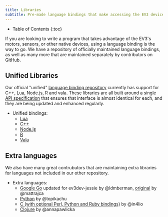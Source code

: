```yaml
---
title: Libraries
subtitle: Pre-made language bindings that make accessing the EV3 device drivers easy
---
```


* Table of Contents
{:toc}

If you are looking to write a program that takes advantage of the EV3's motors, sensors, or other native devices,
using a language binding is the way to go.
We have a repository of officially maintained language bindings, as well as many more that are maintained separately by contributors on GitHub.

## Unified Libraries

Our official "unified" [language binding repository](http://github.com/ev3dev/ev3dev-lang)
currently has support for C++, Lua, Node.js, R and vala.
These libraries are all built around a single
[API specification](https://github.com/ev3dev/ev3dev-lang/blob/develop/wrapper-specification.md)
that ensures that interface is almost identical for each, and they are being updated and
enhanced regularly.

* Unified bindings:
    * [Lua](https://github.com/ev3dev/ev3dev-lang/tree/develop/lua)
    * [C++](https://github.com/ev3dev/ev3dev-lang/tree/develop/cpp)
    * [Node.js](https://github.com/ev3dev/ev3dev-lang/tree/develop/js)
    * [R](https://github.com/ev3dev/ev3dev-lang/tree/develop/R)
    * [Vala](https://github.com/ev3dev/ev3dev-lang/tree/develop/vala)

## Extra languages
We also have many great contrubutors that are maintaining extra libraries for languages not included in our other repository. 

* Extra languages:
    * [Google Go](https://github.com/ldmberman/GoEV3) updated for ev3dev-jessie by @ldmberman, [original](https://github.com/mattrajca/GoEV3) by @mattrajca
    * [Python](https://github.com/topikachu/python-ev3) by @topikachu
    * [C (with optional Perl, Python and Ruby bindings)](https://github.com/in4lio/ev3dev-c) by @in4lio
    * [Clojure](https://github.com/annapawlicka/clj-ev3dev) by @annapawlicka
